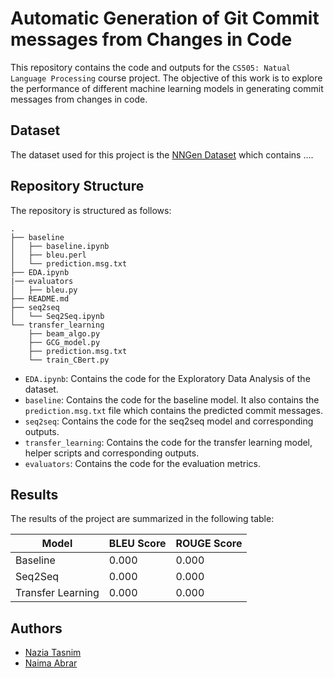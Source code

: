 # Automatic Generation of Git Commit messages from Changes in Code
This repository contains the code and outputs for the `CS505: Natual Language Processing` course project. The objective of this work is to explore the performance of different machine learning models in generating commit messages from changes in code.

## Dataset
The dataset used for this project is the [NNGen Dataset]() which contains  .... 

## Repository Structure
The repository is structured as follows:
```
.
├── baseline
│   ├── baseline.ipynb
│   ├── bleu.perl
│   └── prediction.msg.txt
├── EDA.ipynb
|── evaluators
│   ├── bleu.py
├── README.md
├── seq2seq
│   └── Seq2Seq.ipynb
└── transfer_learning
    ├── beam_algo.py
    ├── GCG_model.py
    ├── prediction.msg.txt
    └── train_CBert.py

```

- `EDA.ipynb`: Contains the code for the Exploratory Data Analysis of the dataset.
- `baseline`: Contains the code for the baseline model. It also contains the `prediction.msg.txt` file which contains the predicted commit messages.
- `seq2seq`: Contains the code for the seq2seq model and corresponding outputs.
- `transfer_learning`: Contains the code for the transfer learning model, helper scripts and corresponding outputs.
- `evaluators`: Contains the code for the evaluation metrics.

## Results
The results of the project are summarized in the following table:

| Model             | BLEU Score | ROUGE Score |
| ----------------- | ---------- | ----------- |
| Baseline          | 0.000      | 0.000       |
| Seq2Seq           | 0.000      | 0.000       |
| Transfer Learning | 0.000      | 0.000       |

## Authors
- [Nazia Tasnim](appledora.github.io)
- [Naima Abrar]()